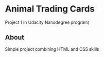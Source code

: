 # Animal Trading Cards
Project 1 in Udacity Nanodegree program)

## About
Simple project combining HTML and CSS skills
